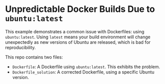 # Unpredictable Docker Builds Due to `ubuntu:latest`

This example demonstrates a common issue with Dockerfiles: using `ubuntu:latest`.  Using `latest` means your build environment will change unexpectedly as new versions of Ubuntu are released, which is bad for reproducibility.

This repo contains two files:

* `Dockerfile`: A Dockerfile using `ubuntu:latest`.  This exhibits the problem.
* `Dockerfile_solution`: A corrected Dockerfile, using a specific Ubuntu version.